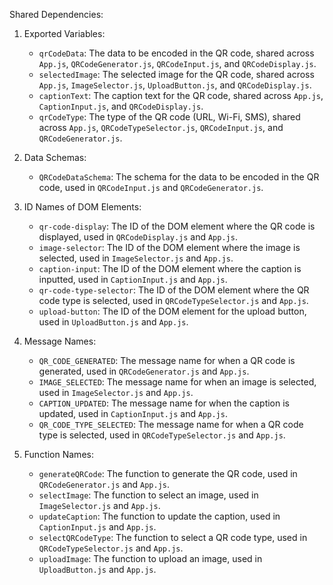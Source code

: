Shared Dependencies:

1. Exported Variables:
   - `qrCodeData`: The data to be encoded in the QR code, shared across `App.js`, `QRCodeGenerator.js`, `QRCodeInput.js`, and `QRCodeDisplay.js`.
   - `selectedImage`: The selected image for the QR code, shared across `App.js`, `ImageSelector.js`, `UploadButton.js`, and `QRCodeDisplay.js`.
   - `captionText`: The caption text for the QR code, shared across `App.js`, `CaptionInput.js`, and `QRCodeDisplay.js`.
   - `qrCodeType`: The type of the QR code (URL, Wi-Fi, SMS), shared across `App.js`, `QRCodeTypeSelector.js`, `QRCodeInput.js`, and `QRCodeGenerator.js`.

2. Data Schemas:
   - `QRCodeDataSchema`: The schema for the data to be encoded in the QR code, used in `QRCodeInput.js` and `QRCodeGenerator.js`.

3. ID Names of DOM Elements:
   - `qr-code-display`: The ID of the DOM element where the QR code is displayed, used in `QRCodeDisplay.js` and `App.js`.
   - `image-selector`: The ID of the DOM element where the image is selected, used in `ImageSelector.js` and `App.js`.
   - `caption-input`: The ID of the DOM element where the caption is inputted, used in `CaptionInput.js` and `App.js`.
   - `qr-code-type-selector`: The ID of the DOM element where the QR code type is selected, used in `QRCodeTypeSelector.js` and `App.js`.
   - `upload-button`: The ID of the DOM element for the upload button, used in `UploadButton.js` and `App.js`.

4. Message Names:
   - `QR_CODE_GENERATED`: The message name for when a QR code is generated, used in `QRCodeGenerator.js` and `App.js`.
   - `IMAGE_SELECTED`: The message name for when an image is selected, used in `ImageSelector.js` and `App.js`.
   - `CAPTION_UPDATED`: The message name for when the caption is updated, used in `CaptionInput.js` and `App.js`.
   - `QR_CODE_TYPE_SELECTED`: The message name for when a QR code type is selected, used in `QRCodeTypeSelector.js` and `App.js`.

5. Function Names:
   - `generateQRCode`: The function to generate the QR code, used in `QRCodeGenerator.js` and `App.js`.
   - `selectImage`: The function to select an image, used in `ImageSelector.js` and `App.js`.
   - `updateCaption`: The function to update the caption, used in `CaptionInput.js` and `App.js`.
   - `selectQRCodeType`: The function to select a QR code type, used in `QRCodeTypeSelector.js` and `App.js`.
   - `uploadImage`: The function to upload an image, used in `UploadButton.js` and `App.js`.